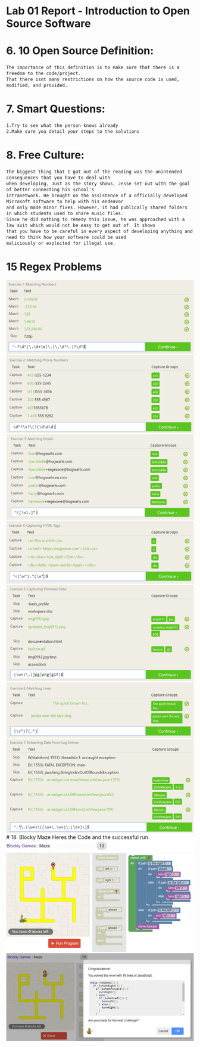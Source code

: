 # Lab 01 Report - Introduction to Open Source Software

# 6. 10 Open Source Definition:
	The importance of this definition is to make sure that there is a freedom to the code/project.
	That there isnt many restrictions on how the source code is used, modified, and provided.

# 7. Smart Questions:
	1.Try to see what the person knows already
	2.Make sure you detail your steps to the solutions

# 8. Free Culture:
	The biggest thing that I got out of the reading was the unintended consequences that you have to deal with
	when developing. Just as the story shows, Jesse set out with the goal of better connecting his school's
	intranetwork. He brought on the assistence of a officially developed Microsoft software to help with his endeavor
	and only made minor fixes. However, it had publically shared folders in which students used to share music files. 
	Since he did nothing to remedy this issue, he was approached with a law suit which would not be easy to get out of. It shows
	that you have to be careful in every aspect of developing anything and need to think how your software could be used
	maliciously or exploited for illegal use.

# 15 Regex Problems
<img src="images/problem1.png">
<img src="images/problem2.png">
<img src="images/problem3.png">
<img src="images/problem4.png">
<img src="images/problem5.png">
<img src="images/problem6.png">
<img src="images/problem7.png">
# 18. Blocky Maze
	Heres the Code and the successful run.
<img src="images/code.jpg">
<img src="images/won.jpg">
